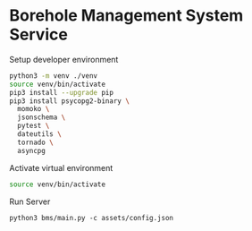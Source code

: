 # Borehole Management System Service

Setup developer environment

```bash
python3 -m venv ./venv
source venv/bin/activate
pip3 install --upgrade pip
pip3 install psycopg2-binary \
  momoko \
  jsonschema \
  pytest \
  dateutils \
  tornado \
  asyncpg
```

Activate virtual environment

```bash
source venv/bin/activate
```

Run Server

```bashm
python3 bms/main.py -c assets/config.json
```
